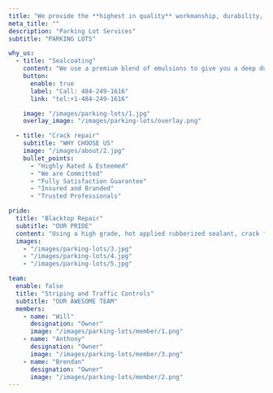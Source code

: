 ```yaml
---
title: "We provide the **highest in quality** workmanship, durability, and safety."
meta_title: ""
description: "Parking Lot Services"
subtitle: "PARKING LOTS"

why_us:
  - title: "Sealcoating"
    content: "We use a premium blend of emulsions to give you a deep durable finish and maximize the lifespan of your parking lots and blacktop areas, shielding them from water, oil, UV, and wear and tear damage. Our attention to detail and commitment to excellence will leave you with a clean, beautiful surface that we guarantee for 4 years."
    button:
      enable: true
      label: "Call: 484-249-1616"
      link: "tel:+1-484-249-1616"

    image: "/images/parking-lots/1.jpg"
    overlay_image: "/images/parking-lots/overlay.png"

  - title: "Crack repair"
    subtitle: "WHY CHOOSE US"
    image: "/images/about/2.jpg"
    bullet_points:
      - "Highly Rated & Esteemed"
      - "We are Committed"
      - "Fully Satisfaction Guarantee"
      - "Insured and Branded"
      - "Trusted Professionals"

pride:
  title: "Blacktop Repair"
  subtitle: "OUR PRIDE"
  content: "Using a high grade, hot applied rubberized sealant, crack filling is the first step in extending the life of your blacktop surfaces. We provide clean, professional work that restores integrity to your blacktop surface that adheres to the surrounding pavement to keep water out."
  images:
    - "/images/parking-lots/3.jpg"
    - "/images/parking-lots/4.jpg"
    - "/images/parking-lots/5.jpg"

team:
  enable: false
  title: "Striping and Traffic Controls"
  subtitle: "OUR AWESOME TEAM"
  members:
    - name: "Will"
      designation: "Owner"
      image: "/images/parking-lots/member/1.png"
    - name: "Anthony"
      designation: "Owner"
      image: "/images/parking-lots/member/3.png"
    - name: "Brendan"
      designation: "Owner"
      image: "/images/parking-lots/member/2.png"
---
```

